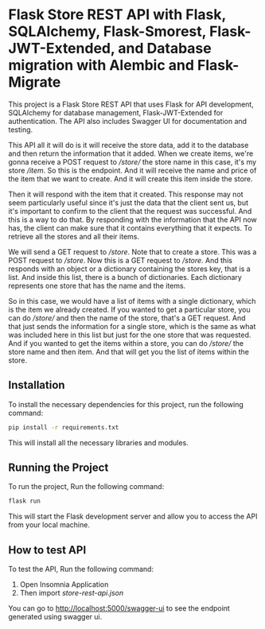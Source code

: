 # Flask Store REST API with Flask, SQLAlchemy, Flask-Smorest, Flask-JWT-Extended, and Database migration with Alembic and Flask-Migrate

This project is a Flask Store REST API that uses Flask for API development, SQLAlchemy for database management, Flask-JWT-Extended for authentication. The API also includes Swagger UI for documentation and testing. 

This API all it will do is it will receive the store data, add it to the database and then return the information that it added. When we create items, we're gonna receive a POST request to _/store/_ the store name in this case, it's my store _/item_. So this is the endpoint. And it will receive the name and price of the item that we want to create. And it will create this item inside the store. 

Then it will respond with the item that it created. This response may not seem particularly useful since it's just the data that the client sent us, but it's important to confirm to the client that the request was successful. And this is a way to do that. By responding with the information that the API now has, the client can make sure that it contains everything that it expects. To retrieve all the stores and all their items. 

We will send a GET request to _/store_. Note that to create a store. This was a POST request to _/store_. Now this is a GET request to _/store_. And this responds with an object or a dictionary containing the stores key, that is a list. And inside this list, there is a bunch of dictionaries. Each dictionary represents one store that has the name and the items. 

So in this case, we would have a list of items with a single dictionary, which is the item we already created. If you wanted to get a particular store, you can do _/store/_ and then the name of the store, that's a GET request. And that just sends the information for a single store, which is the same as what was included here in this list but just for the one store that was requested. And if you wanted to get the items within a store, you can do _/store/_ the store name and then item. And that will get you the list of items within the store.

## Installation

To install the necessary dependencies for this project, run the following command:

```bash
pip install -r requirements.txt
```

This will install all the necessary libraries and modules.

## Running the Project

To run the project, Run the following command:

```bash
flask run
```

This will start the Flask development server and allow you to access the API from your local machine.


## How to test API
To test the API, Run the following command:
1. Open Insomnia Application
2. Then import _store-rest-api.json_

You can go to [http://localhost:5000/swagger-ui](http://localhost:5000/swagger-ui) to see the endpoint generated using swagger ui.






